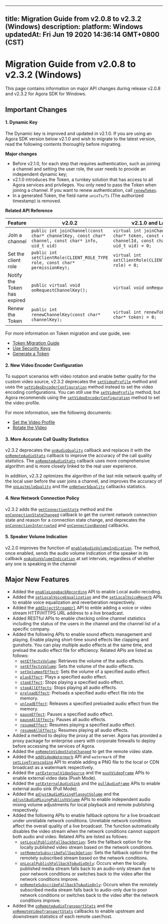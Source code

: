 
---
title: Migration Guide from v2.0.8 to v2.3.2 (Windows)
description: 
platform: Windows
updatedAt: Fri Jun 19 2020 14:36:14 GMT+0800 (CST)
---
# Migration Guide from v2.0.8 to v2.3.2 (Windows)
This page contains information on major API changes during release v2.0.8 and v2.3.2 for Agora SDK for Windows.

## Important Changes

#### 1. Dynamic Key

The Dynamic key is improved and updated in v2.1.0. If you are using an Agora SDK version below v2.1.0 and wish to migrate to the latest version, read the following contents thoroughly before migrating.

**Major changes**

- Before v2.1.0, for each step that requires authentication, such as joining a channel and setting the user role, the user needs to provide an independent dynamic key;
- v2.1.0 introduces the Token, a turnkey solution that has access to all Agora services and privileges. You only need to pass the Token when joining a channel. If you want to renew authentication, call [`renewToken`](https://docs.agora.io/en/Voice/API%20Reference/cpp/classagora_1_1rtc_1_1_i_rtc_engine.html#a8f25b5ff97e2a070a69102e379295739).
- In a generated Token, the field name `unixTs/Ts` (The authorized timestamp) is removed.

**Related API Reference**

| Feature                      | v2.0.2                                                       | v2.1.0 and Later                                             |
| ---------------------------- | ------------------------------------------------------------ | ------------------------------------------------------------ |
| Join a channel               | `public int joinChannel(const char* channelKey, const char* channel, const char* info, uid_t uid)` | `virtual int joinChannel(const char* token, const char* channelId, const char* info, uid_t uid) = 0;` |
| Set the client role          | `public int setClientRole(CLIENT_ROLE_TYPE role, const char* permissionKey);` | `virtual int setClientRole(CLIENT_ROLE_TYPE role) = 0;`      |
| Notify the Token has expired | `public virtual void onRequestChannelKey();`                 | `virtual void onRequestToken();`                             |
| Renew the Token              | `public int renewChannelKey(const char* channelKey);`        | `virtual int renewToken(const char* token) = 0;`             |

For more information on Token migration and use guide, see:

- [Token Migration Guide](https://docs.agora.io/en/Agora%20Platform/token_migration)
- [Use Security Keys](../../en/Voice/token.md)
- [Generate a Token](../../en/Voice/token_server_cpp.md)

#### 2. New Video Encoder Configuration

To support scenarios with video rotation and enable better quality for the custom video source, v2.3.2 deprecates the [`setVideoProfile`](https://docs.agora.io/en/Voice/API%20Reference/cpp/classagora_1_1rtc_1_1_i_rtc_engine.html#ac8b16d2a4e67bd75231a76e06d2d85eb) method and uses the [`setVideoEncoderConfiguration`](https://docs.agora.io/en/Voice/API%20Reference/cpp/classagora_1_1rtc_1_1_i_rtc_engine.html#a9bcbdcee0b5c52f96b32baec1922cf2e) method instead to set the video encoding configurations. You can still use the [`setVideoProfile`](https://docs.agora.io/en/Voice/API%20Reference/cpp/classagora_1_1rtc_1_1_i_rtc_engine.html#ac8b16d2a4e67bd75231a76e06d2d85eb) method, but Agora recommends using the [`setVideoEncoderConfiguration`](https://docs.agora.io/en/Voice/API%20Reference/cpp/classagora_1_1rtc_1_1_i_rtc_engine.html#a9bcbdcee0b5c52f96b32baec1922cf2e) method to set the video profile. 

For more information, see the following documents:

- [Set the Video Profile](../../en/Voice/video_profile_windows.md)
- [Rotate the Video](../../en/Voice/video_rotation_windows.md)

#### 3. More Accurate Call Quality Statistics

v2.3.2 deprecates the [`onAudioQuality`](https://docs.agora.io/en/Voice/API%20Reference/cpp/classagora_1_1rtc_1_1_i_rtc_engine_event_handler.html#a36ad42975f3545382de07875016fb7fa) callback and replaces it with the [`onRemoteAudioStats`](https://docs.agora.io/en/Voice/API%20Reference/cpp/classagora_1_1rtc_1_1_i_rtc_engine_event_handler.html#af8a59626a9265264fb4638e048091d3a) callback to improve the accuracy of the call quality statistics. The [`onRemoteAudioStats`](https://docs.agora.io/en/Voice/API%20Reference/cpp/classagora_1_1rtc_1_1_i_rtc_engine_event_handler.html#af8a59626a9265264fb4638e048091d3a) callback uses more comprehensive algorithm and is more closely linked to the real user experience. 

In addition, v2.3.2 optimizes the algorithm of the last mile network quality of the local user before the user joins a channel, and improves the accuracy of the [`onLastmileQuality`](https://docs.agora.io/en/Voice/API%20Reference/cpp/classagora_1_1rtc_1_1_i_rtc_engine_event_handler.html#ac7e14d1a26eb35ef236a0662d28d2b33) and the [`onNetworkQuality`](https://docs.agora.io/en/Voice/API%20Reference/cpp/classagora_1_1rtc_1_1_i_rtc_engine_event_handler.html#a80003ae8cce02039f3aa0e8ffad7deed) callbacks statistics.

#### 4. New Network Connection Policy

v2.3.2 adds the  [`getConnectionState`](https://docs.agora.io/en/Voice/API%20Reference/cpp/classagora_1_1rtc_1_1_i_rtc_engine.html#a512b149d4dc249c04f9e30bd31767362) method and the  [`onConnectionStateChanged`](https://docs.agora.io/en/Voice/API%20Reference/cpp/classagora_1_1rtc_1_1_i_rtc_engine_event_handler.html#af409b2e721d345a65a2c600cea2f5eb4) callback to get the current network connection state and reason for a connection state change, and deprecates the [`onConnectionInterrupted`](https://docs.agora.io/en/Voice/API%20Reference/cpp/classagora_1_1rtc_1_1_i_rtc_engine_event_handler.html#a9927b5cd2a67c1f48f17b5ed2303f483) and [`onConnectionBanned`](https://docs.agora.io/en/Voice/API%20Reference/cpp/classagora_1_1rtc_1_1_i_rtc_engine_event_handler.html#a38e9d403ae4732dff71110b454149404) callbacks.

#### 5. Speaker Volume Indication

v2.2.0 improves the function of [`enableAudioVolumeIndication`](https://docs.agora.io/en/Voice/API%20Reference/cpp/classagora_1_1rtc_1_1_rtc_engine_parameters.html#a59ae67333fbc61a7002a46c809e2ec4f). The method, once enabled, sends the audio volume indication of the speaker in its callback [`onAudioVolumeIndication`](https://docs.agora.io/en/Voice/API%20Reference/cpp/classagora_1_1rtc_1_1_i_rtc_engine_event_handler.html#aab1184a2b276f509870c055a9ff8fac4) at set intervals, regardless of whether any one is speaking in the channel

## Major New Features

- Added the  [`enableLoopbackRecording`](https://docs.agora.io/en/Voice/API%20Reference/cpp/classagora_1_1rtc_1_1_rtc_engine_parameters.html#a065f485fd23b8c24a593680a47d754aa) API to enable Local audio recoding.
- Added the  [`setLocalVoiceEqualization`](https://docs.agora.io/en/Voice/API%20Reference/cpp/classagora_1_1rtc_1_1_rtc_engine_parameters.html#a3de79ba906e6b254b997eda4d395d052) and the  [`setLocalVoiceReverb`](https://docs.agora.io/en/Voice/API%20Reference/cpp/classagora_1_1rtc_1_1_rtc_engine_parameters.html#aa00e903b1cc6f2752373afbe556ef456) APIs to enable voice equalization and reverberation respectively.
- Added the [`addInjectStreamUrl`](https://docs.agora.io/en/Voice/API%20Reference/cpp/classagora_1_1rtc_1_1_i_rtc_engine.html#a42247db589b55d3cfa98d8e1be06d8e6) API to enble adding a voice or video stream HTTP/HTTPS URL address to a live broadcast.
- Added RESTful APIs to enable checking online channel statistics including the status of the users in the channel and the channel list of a specific company.
- Added the following APIs to enable sound effects management and playing. Enable playing short-time sound effects like clapping and gunshots. You can play multiple audio effects at the same time, and preload the audio effect file for efficiency. Related APIs are listed as follows:
  - [`getEffectsVolume`](https://docs.agora.io/en/Voice/API%20Reference/cpp/classagora_1_1rtc_1_1_rtc_engine_parameters.html#aab2353ccbd0e09b224448c72fd381d19): Retrieves the volume of the audio effects.
  - [`setEffectsVolume`](https://docs.agora.io/en/Voice/API%20Reference/cpp/classagora_1_1rtc_1_1_rtc_engine_parameters.html#aa3041ef19bfe10ffc5a1130cda91ab7b): Sets the volume of the audio effects.
  - [`setVolumeofEffect`](https://docs.agora.io/en/Voice/API%20Reference/cpp/classagora_1_1rtc_1_1_rtc_engine_parameters.html#a71fac1633ea84c892879781bee56d001): Sets the volume of a specified audio effect.
  - [`playEffect`](https://docs.agora.io/en/Voice/API%20Reference/cpp/classagora_1_1rtc_1_1_rtc_engine_parameters.html#a26307c09cbbaecee3bd662294a935821): Plays a specified audio effect.
  - [`stopEffect`](https://docs.agora.io/en/Voice/API%20Reference/cpp/classagora_1_1rtc_1_1_rtc_engine_parameters.html#ab0520529fe0ca4eb56d75ff4468e4a03): Stops playing a specified audio effect.
  - [`stopAllEffects`](https://docs.agora.io/en/Voice/API%20Reference/cpp/classagora_1_1rtc_1_1_rtc_engine_parameters.html#a7f742bd2262899a90f4a36205995419e): Stops playing all audio effects.
  - [`preloadEffect`](https://docs.agora.io/en/Voice/API%20Reference/cpp/classagora_1_1rtc_1_1_rtc_engine_parameters.html#a61e4eac3b78f2774ef1b22d69bd4e166): Preloads a specified audio effect file into the memory.
  - [`unloadEffect`](https://docs.agora.io/en/Voice/API%20Reference/cpp/classagora_1_1rtc_1_1_rtc_engine_parameters.html#afd2cc4d59101cef1b5dc9296e604d047): Releases a specified preloaded audio effect from the memory.
  - [`pauseEffect`](https://docs.agora.io/en/Voice/API%20Reference/cpp/classagora_1_1rtc_1_1_rtc_engine_parameters.html#a75fc09bdd0bd8b2bfe9c47770eb1e928): Pauses a specified audio effect.
  - [`pauseAllEffects`](https://docs.agora.io/en/Voice/API%20Reference/cpp/classagora_1_1rtc_1_1_rtc_engine_parameters.html#a98ff58bdd2b8683bd27a1f75694641dc): Pauses all audio effects.
  - [`resumeEffect`](https://docs.agora.io/en/Voice/API%20Reference/cpp/classagora_1_1rtc_1_1_rtc_engine_parameters.html#adae083a10afd4b316a2071ba8d01ff80): Resumes playing a specified audio effect.
  - [`resumeAllEffects`](https://docs.agora.io/en/Voice/API%20Reference/cpp/classagora_1_1rtc_1_1_rtc_engine_parameters.html#a66dd1578478dd3ca163768d1314cd50a): Resumes playing all audio effects.   
- Added a method to deploy the proxy at the server. Agora has provided a proxy package for enterprise users with corporate firewalls to deploy before accessing the services of Agora.
- Added the [`onRemoteVideoStateChanged`](https://docs.agora.io/en/Voice/API%20Reference/cpp/classagora_1_1rtc_1_1_i_rtc_engine_event_handler.html#aac7b62b1307be124423008e45eb02f80) to get the remote video state.
- Added the [`addVideoWatermark`](https://docs.agora.io/en/Voice/API%20Reference/cpp/classagora_1_1rtc_1_1_i_rtc_engine.html#a7db71d3de47227f7419202fde0875058) API and `watermark` of the [`setLiveTranscoding`](https://docs.agora.io/en/Voice/API%20Reference/cpp/classagora_1_1rtc_1_1_i_rtc_engine.html#a0601e4671357dc1ec942cccc5a6a1dde)  API to enable adding a PNG file to the local or CDN broadcast as a watermark respectively.
- Added the [`setExternalVideoSource`](https://docs.agora.io/en/Voice/API%20Reference/cpp/classagora_1_1media_1_1_i_media_engine.html#a6716908edc14317f2f6f14ee4b1c01b7) and the [`pushVideoFrame`](https://docs.agora.io/en/Voice/API%20Reference/cpp/classagora_1_1media_1_1_i_media_engine.html#ae064aedfdb6ac63a981ca77a6b315985) APIs to enable external video data (Push Mode).
- Added the [`setExternalAudioSink`](https://docs.agora.io/en/Voice/API%20Reference/cpp/classagora_1_1rtc_1_1_rtc_engine_parameters.html#a08450bffffc578290d4a1317f2938638) and the [`pullAudioFrame`](https://docs.agora.io/en/Voice/API%20Reference/cpp/classagora_1_1media_1_1_i_media_engine.html#aaf43fc265eb4707bb59f1bf0cbe01940) APIs to enable external audio sink (Pull Mode).
- Added the [`adjustAudioMixingPlayoutVolume`](https://docs.agora.io/en/Voice/API%20Reference/cpp/classagora_1_1rtc_1_1_rtc_engine_parameters.html#a99ab2878e0c4fbf1be6970a2c545d085) and the  [`adjustAudioMixingPublishVolume`](https://docs.agora.io/en/Voice/API%20Reference/cpp/classagora_1_1rtc_1_1_rtc_engine_parameters.html#a8f8d2af4b4c7988934e152e3b281d734) APIs to enable independent audio mixing volume adjustments for local playback and remote publishing respectively.
- Added the following APIs to enable fallback options for a live broadcast under unreliable network conditions. Unreliable network conditions affect the overall quality of a live broadcast. The function automatically disables the video stream when the network conditions cannot support both audio and video. Related APIs are listed as follows:
  - [`setLocalPublishFallbackOption`](https://docs.agora.io/en/Voice/API%20Reference/cpp/classagora_1_1rtc_1_1_rtc_engine_parameters.html#a0402734b50749081b20db3826f6f00ec): Sets the fallback option for the locally published video stream based on the network conditions.
  - [`setRemoteSubscribeFallbackOption`](https://docs.agora.io/en/Voice/API%20Reference/cpp/classagora_1_1rtc_1_1_rtc_engine_parameters.html#a50e727c34b662de64c03b0479a7fe8e7): Sets the fallback option for the remotely subscribed stream based on the network conditions.
  - [`onLocalPublishFallbackToAudioOnly`](https://docs.agora.io/en/Voice/API%20Reference/cpp/classagora_1_1rtc_1_1_i_rtc_engine_event_handler.html#ace4279c4d87c23a1fecc3eb8e862a513): Occurs when the locally published media stream falls back to an audio-only stream due to poor network conditions or switches back to the video after the network conditions improve.
  - [`onRemoteSubscribeFallbackToAudioOnly`](https://docs.agora.io/en/Voice/API%20Reference/cpp/classagora_1_1rtc_1_1_i_rtc_engine_event_handler.html#a7ee343146ad6e3f120bd04a7a6fdda74): Occurs when the remotely subscribed media stream falls back to audio-only due to poor network conditions or switches back to the video after the network conditions improve.
- Added the  [`onRemoteAudioTransportStats`](https://docs.agora.io/en/Voice/API%20Reference/cpp/classagora_1_1rtc_1_1_i_rtc_engine_event_handler.html#ad79bcd56075fa9c9f907bb4a7462352d) and the  [`onRemoteVideoTransportStats`](https://docs.agora.io/en/Voice/API%20Reference/cpp/classagora_1_1rtc_1_1_i_rtc_engine_event_handler.html#a3b8fd883a31d4a504ac3cbd50b1c5d0f) callbacks to enable upstream and downstream statistics of each remote user/host.


